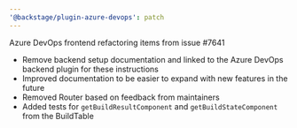 ```yaml
---
'@backstage/plugin-azure-devops': patch
---
```


Azure DevOps frontend refactoring items from issue #7641

- Remove backend setup documentation and linked to the Azure DevOps backend plugin for these instructions
- Improved documentation to be easier to expand with new features in the future
- Removed Router based on feedback from maintainers
- Added tests for `getBuildResultComponent` and `getBuildStateComponent` from the BuildTable
